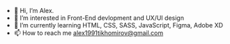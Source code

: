 - 👋 Hi, I’m Alex.
- 👀 I’m interested in Front-End devlopment and UX/UI design
- 🌱 I’m currently learning HTML, CSS, SASS, JavaScript, Figma, Adobe XD
- 📫 How to reach me alex1991tikhomirov@gmail.com

<!---
alex1991tikhomirov/alex1991tikhomirov is a ✨ special ✨ repository because its `README.md` (this file) appears on your GitHub profile.
You can click the Preview link to take a look at your changes.
--->
